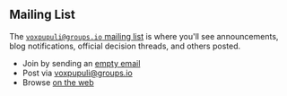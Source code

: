 ## <i class="fa-solid fa-envelopes-bulk"></i> Mailing List

The [`voxpupuli@groups.io` mailing list](https://groups.io/g/voxpupuli/topics)
is where you'll see announcements, blog notifications, official decision threads,
and others posted.

* Join by sending an [empty email](mailto:voxpupuli+subscribe@groups.io)
* Post via [voxpupuli@groups.io](mailto:voxpupuli@groups.io)
* Browse [on the web](https://groups.io/g/voxpupuli/topics)
